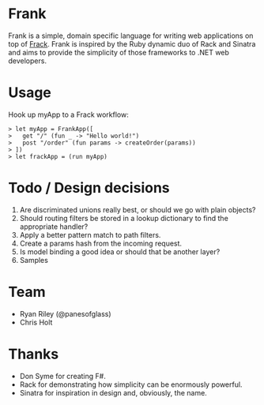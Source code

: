 Frank
============
Frank is a simple, domain specific language for writing web applications on top of [Frack](http://nwsgi.net/). Frank is inspired by the Ruby dynamic duo of Rack and Sinatra and aims to provide the simplicity of those frameworks to .NET web developers.  

Usage
============

Hook up myApp to a Frack workflow:

    > let myApp = FrankApp([
    >   get "/" (fun _ -> "Hello world!")
    >   post "/order" (fun params -> createOrder(params))
    > ])
    > let frackApp = (run myApp)

Todo / Design decisions
============
1. Are discriminated unions really best, or should we go with plain objects?
2. Should routing filters be stored in a lookup dictionary to find the appropriate handler?
3. Apply a better pattern match to path filters.
4. Create a params hash from the incoming request.
5. Is model binding a good idea or should that be another layer? 
6. Samples

Team
============
* Ryan Riley (@panesofglass)
* Chris Holt

Thanks
============
* Don Syme for creating F#.
* Rack for demonstrating how simplicity can be enormously powerful.
* Sinatra for inspiration in design and, obviously, the name.
